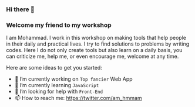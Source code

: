 ### Hi there 👋

<!--
**MohammedHmmam/MohammedHmmam** is a ✨ _special_ ✨ repository because its `README.md` (this file) appears on your GitHub profile.
-->
### Welcome my friend to my workshop
I am Mohammad. I work in this workshop on making tools that help people in their daily and practical lives.
I try to find solutions to problems by writing codes.
Here I do not only create tools but also learn on a daily basis, you can criticize me, help me, or even encourage me, welcome at any time.


Here are some ideas to get you started:

- 🔭 I’m currently working on `Top fancier` Web App
- 🌱 I’m currently learning `JavaScript`
- 🤔 I’m looking for help with `Front-End`
- 📫 How to reach me: https://twitter.com/am_hmmam


